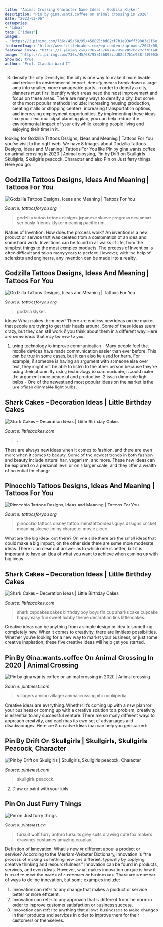 ```yaml
---
title: "Animal Crossing Character Name Ideas : Godzila Klyker"
description: "Pin by gina.wants.coffee on animal crossing in 2020"
date: "2023-01-06"
categories:
- "ideas"
tags: ["ideas"]
images:
- "https://i.pinimg.com/736x/45/68/95/456895cbd82cf7b1e938ff39003e2f6e.jpg"
featuredImage: "http://www.littlebcakes.com/wp-content/uploads/2013/08/Shark-Cup-Cakes.jpg"
featured_image: "https://i.pinimg.com/736x/45/68/95/456895cbd82cf7b1e938ff39003e2f6e.jpg"
image: "https://i.pinimg.com/736x/45/68/95/456895cbd82cf7b1e938ff39003e2f6e.jpg"
ShowToc: true
author: "Prof. Claudia Ward I"
---
```



3) densify the city
Densifying the city is one way to make it more livable and reduce its environmental impact. densify means break down a large area into smaller, more manageable parts. In order to densify a city, planners must first identify which areas need the most improvement and focus on these areas. There are many ways to densify a city, but some of the most popular methods include: increasing housing production, creating malls or shopping centers, increasing transportation options, and increasing employment opportunities. By implementing these ideas into your next municipal planning plan, you can help reduce the environmental impact of your city while keeping people living and enjoying their time in it.

	

		
looking for Godzilla Tattoos Designs, Ideas and Meaning | Tattoos For You you've visit to the right web. We have 8 Images about Godzilla Tattoos Designs, Ideas and Meaning | Tattoos For You like Pin by gina.wants.coffee on animal crossing in 2020 | Animal crossing, Pin by Drift on Skullgirls | Skullgirls, Skullgirls peacock, Character and also Pin on Just furry things. Here you go:
		
    
## Godzilla Tattoos Designs, Ideas And Meaning | Tattoos For You

<img loading=lazy src="https://www.tattoosforyou.org/wp-content/uploads/2016/09/Japanese-Godzilla-Tattoo.jpg" onerror="this.onerror=null;this.src='https://tse4.mm.bing.net/th?id=OIP.7g_ggzOudWmpfk_81Y7JHQHaNK&amp;pid=15.1';" alt="Godzilla Tattoos Designs, Ideas and Meaning | Tattoos For You">

_Source: tattoosforyou.org_

>godzilla tattoo tattoos designs japanese sleeve progress deviantart seriously friends klyker meaning pacific rim. 

	

Nature of Invention: How does the process work?
An invention is a new product or service that was created from a combination of an idea and some hard work. Inventions can be found in all walks of life, from the simplest things to the most complex products. The process of Invention is often difficult and takes many years to perfect. However, with the help of scientists and engineers, any invention can be made into a reality.

    
## Godzilla Tattoos Designs, Ideas And Meaning | Tattoos For You

<img loading=lazy src="https://www.tattoosforyou.org/wp-content/uploads/2016/02/Godzilla-Back-Tattoo.jpg" onerror="this.onerror=null;this.src='https://tse4.mm.bing.net/th?id=OIP.XiH8H06lJFQgxXLKKWjUvAHaKV&amp;pid=15.1';" alt="Godzilla Tattoos Designs, Ideas and Meaning | Tattoos For You">

_Source: tattoosforyou.org_

>godzila klyker. 

	

Ideas: What makes them new?
There are endless new ideas on the market that people are trying to get their heads around. Some of these ideas seem crazy, but they can still work if you think about them in a different way. Here are some ideas that may be new to you: 
1. using technology to improve communication - Many people feel that mobile devices have made communication easier than ever before. This can be true in some cases, but it can also be used for harm. For example, if someone is having an argument with someone else over text, they might not be able to listen to the other person because they're using their phone. By using technology to communicate, it could make the argument more peaceful and productive. 
2.issan dimmable light bulbs - One of the newest and most popular ideas on the market is the use ofisan dimmable light bulbs.

    
## Shark Cakes – Decoration Ideas | Little Birthday Cakes

<img loading=lazy src="https://www.littlebcakes.com/wp-content/uploads/2013/08/Shark-Cakes-Images.jpg" onerror="this.onerror=null;this.src='https://tse2.mm.bing.net/th?id=OIP.8ocu5nCrgmf5ejGuFG0MqQHaJ4&amp;pid=15.1';" alt="Shark Cakes – Decoration Ideas | Little Birthday Cakes">

_Source: littlebcakes.com_

>. 

	

There are always new ideas when it comes to fashion, and there are even more when it comes to beauty. Some of the newest trends in both fashion and beauty include natural hair, veganism, and more. These new ideas can be explored on a personal level or on a larger scale, and they offer a wealth of potential for change.

    
## Pinocchio Tattoos Designs, Ideas And Meaning | Tattoos For You

<img loading=lazy src="https://www.tattoosforyou.org/wp-content/uploads/2016/03/Pinocchio-Tattoos.jpg" onerror="this.onerror=null;this.src='https://tse4.mm.bing.net/th?id=OIP.i6Dw7YBc9BJtVHRAj4ty4AHaJ4&amp;pid=15.1';" alt="Pinocchio Tattoos Designs, Ideas and Meaning | Tattoos For You">

_Source: tattoosforyou.org_

>pinocchio tattoos disney tattoo menstattooideas guys designs cricket meaning sleeve jiminy character movie piece. 

	

What are the big ideas out there?
On one side there are the small ideas that could make a big impact, on the other side there are some more moderate ideas. There is no clear cut answer as to which one is better, but it is important to have an idea of what you want to achieve when coming up with big ideas.

    
## Shark Cakes – Decoration Ideas | Little Birthday Cakes

<img loading=lazy src="http://www.littlebcakes.com/wp-content/uploads/2013/08/Shark-Cup-Cakes.jpg" onerror="this.onerror=null;this.src='https://tse3.mm.bing.net/th?id=OIP.cnSMqW95RVm3298N_xr7GQHaFj&amp;pid=15.1';" alt="Shark Cakes – Decoration Ideas | Little Birthday Cakes">

_Source: littlebcakes.com_

>shark cupcakes cakes birthday boy boys fin cup sharks cake cupcake happy easy fun sweet hobby theme decoration fins littlebcakes. 

	

Creative ideas can be anything from a simple design or idea to something completely new. When it comes to creativity, there are limitless possibilities. Whether you’re looking for a new way to market your business, or just some creative inspiration, these five creative ideas will help get you started.

    
## Pin By Gina.wants.coffee On Animal Crossing In 2020 | Animal Crossing

<img loading=lazy src="https://i.pinimg.com/736x/25/6c/e4/256ce43a7a4dc31917f19c3eaf7fe3d0.jpg" onerror="this.onerror=null;this.src='https://tse1.mm.bing.net/th?id=OIP.3DXrvxgEDjGo4g0hqMHFhQHaLk&amp;pid=15.1';" alt="Pin by gina.wants.coffee on animal crossing in 2020 | Animal crossing">

_Source: pinterest.com_

>villagers amiibo villager animalcrossing nfc nookipedia. 

	

Creative ideas are everything. Whether it’s coming up with a new plan for your business or coming up with a creative solution to a problem, creativity is essential to any successful venture. There are so many different ways to approach creatvity, and each has its own set of advantages and disadvantages. Here are 5 creative ideas that can help you get started: 

    
## Pin By Drift On Skullgirls | Skullgirls, Skullgirls Peacock, Character

<img loading=lazy src="https://i.pinimg.com/736x/45/68/95/456895cbd82cf7b1e938ff39003e2f6e.jpg" onerror="this.onerror=null;this.src='https://tse4.mm.bing.net/th?id=OIP.9eUN68WoclINMI3MfDuenwHaK8&amp;pid=15.1';" alt="Pin by Drift on Skullgirls | Skullgirls, Skullgirls peacock, Character">

_Source: pinterest.com_

>skullgirls peacock. 

	

2. Draw or paint with your kids

    
## Pin On Just Furry Things

<img loading=lazy src="https://i.pinimg.com/736x/1b/5d/5f/1b5d5f35cac4bbfaab3ac737af69e775--stone-fox-foxes.jpg" onerror="this.onerror=null;this.src='https://tse4.mm.bing.net/th?id=OIP.Hr5od8Yn4cWKLhQ7Hqg0JgHaLH&amp;pid=15.1';" alt="Pin on Just furry things">

_Source: pinterest.ca_

>fursuit wolf furry anthro fursuits grey suits drawing cute fox makers drawings costumes amazing cosplay. 

	

Definition of Innovation: What is new or different about a product or service?
According to the Merriam-Webster Dictionary, innovation is “the process of making something new and different, typically by applying creative thinking and resourcefulness.” Innovation can be found in products, services, and even ideas. However, what makes innovation unique is how it is used to meet the needs of customers or businesses. There are a number of ways to define innovation, but some examples include: 
1. Innovation can refer to any change that makes a product or service better or more efficient.
2. Innovation can refer to any approach that is different from the norm in order to improve customer satisfaction or business success.
3. Innovation can refer to anything that allows businesses to make changes in their products and services in order to improve them for their customers or themselves.

